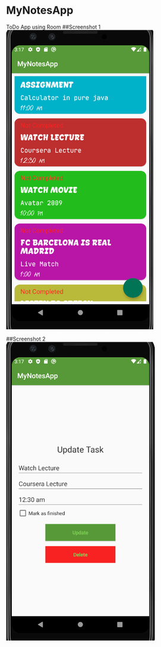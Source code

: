 # MyNotesApp
ToDo App using Room
##Screenshot 1
![image](https://github.com/shkhaider2015/MyNotesApp/blob/master/app/src/main/assests/screenshoot1.png)

##Screenshot 2
![image](https://github.com/shkhaider2015/MyNotesApp/blob/master/app/src/main/assests/screenshoot2.png)
